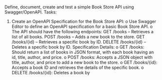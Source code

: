 Define, document, create and test a simple Book Store API using Swagger/OpenAPI.
Tasks:
1. Create an OpenAPI Specification for the Book Store API:
 o Use Swagger Editor to define an OpenAPI specification for a basic Book Store API.
 o The API should have the following endpoints:
  GET /books – Retrieves a list of all books.
  POST /books – Adds a new book to the store.
  GET /books/{id} – Retrieves a specific book by ID.
  DELETE /books/{id} – Deletes a specific book by ID.
 Specification Details:
 o GET /books: Should return a list of books in JSON format, with each book having an id, title, author,
and price.
 o POST /books: Accepts a JSON object with title, author, and price to add a new book to the store.
 o GET /books/{id}: Accepts a book ID and retrieves the details of the specific book.
 o DELETE /books/{id}: Deletes a book by 
